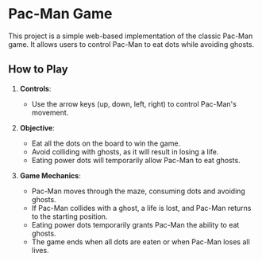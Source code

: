 # Pac-Man Game

This project is a simple web-based implementation of the classic Pac-Man game. It allows users to control Pac-Man to eat dots while avoiding ghosts.

## How to Play

1. **Controls**: 
    - Use the arrow keys (up, down, left, right) to control Pac-Man's movement.
  
2. **Objective**:
    - Eat all the dots on the board to win the game.
    - Avoid colliding with ghosts, as it will result in losing a life.
    - Eating power dots will temporarily allow Pac-Man to eat ghosts.

3. **Game Mechanics**:
    - Pac-Man moves through the maze, consuming dots and avoiding ghosts.
    - If Pac-Man collides with a ghost, a life is lost, and Pac-Man returns to the starting position.
    - Eating power dots temporarily grants Pac-Man the ability to eat ghosts.
    - The game ends when all dots are eaten or when Pac-Man loses all lives.
